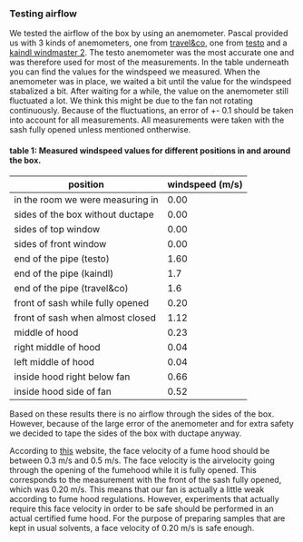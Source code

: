 ### Testing airflow
We tested the airflow of the box by using an anemometer.
Pascal provided us with 3 kinds of anemometers, one from [travel&co](https://git.science.uu.nl/ued2020/experiment-design-2020/-/blob/master/projects/SamplePreparationModule_by_Roos_and_Jesse/Photos/Travel_co_anemometer.jpeg), one from [testo](https://git.science.uu.nl/ued2020/experiment-design-2020/-/blob/master/projects/SamplePreparationModule_by_Roos_and_Jesse/Photos/testo_anemometer.jpeg) and a [kaindl windmaster 2](https://git.science.uu.nl/ued2020/experiment-design-2020/-/blob/master/projects/SamplePreparationModule_by_Roos_and_Jesse/Photos/kaindl_anemometer.jpeg). 
The testo anemometer was the most accurate one and was therefore used for most of the measurements.
In the table underneath you can find the values for the windspeed we measured.
When the anemometer was in place, we waited a bit until the value for the windspeed stabalized a bit. 
After waiting for a while, the value on the anemometer still fluctuated a lot.
We think this might be due to the fan not rotating continuously.
Because of the fluctuations, an error of +- 0.1 should be taken into account for all measurements.
All measurements were taken with the sash fully opened unless mentioned ontherwise.

#### table 1: Measured windspeed values for different positions in and around the box.
|position|windspeed (m/s)|
| ------ | -------- |
|in the room we were measuring in| 0.00|
|sides of the box without ductape| 0.00|
|sides of top window|0.00|
|sides of front window|0.00|
|end of the pipe (testo)| 1.60|
|end of the pipe (kaindl)| 1.7|
|end of the pipe (travel&co)| 1.6|
|front of sash while fully opened|0.20|
|front of sash when almost closed|1.12|
|middle of hood| 0.23|
|right middle of hood| 0.04|
|left middle of hood| 0.04|
|inside hood right below fan| 0.66|
|inside hood side of fan| 0.52|

Based on these results there is no airflow through the sides of the box.
However, because of the large error of the anemometer and for extra safety we decided to tape the sides of the box with ductape anyway.

According to [this](https://www.nationallaboratorysales.com/blog/what-is-the-importance-of-fume-hood-face-velocity/) website, the face velocity of a fume hood should be between 0.3 m/s and 0.5 m/s. The face velocity is the airvelocity going through the opening of the fumehood while it is fully opened. This corresponds to the measurement with the front of the sash fully opened, which was 0.20 m/s. This means that our fan is actually a little weak according to fume hood regulations. However, experiments that actually require this face velocity in order to be safe should be performed in an actual certified fume hood. For the purpose of preparing samples that are kept in usual solvents, a face velocity of 0.20 m/s is safe enough. 
